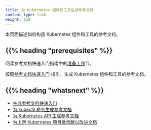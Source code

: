 ```yaml
---
title: 为 Kubernetes 组件和工具生成参考文档
content_type: task
weight: 120
---
```




本页面描述如何构造 Kubernetes 组件和工具的参考文档。

## {{% heading "prerequisites" %}}

阅读参考文档快速入门指南中的[准备工作](/zh-cn/docs/contribute/generate-ref-docs/quickstart/#before-you-begin)节。


按照[参考文档快速入门](/zh-cn/docs/contribute/generate-ref-docs/quickstart/)
指引，生成 Kubernetes 组件和工具的参考文档。

## {{% heading "whatsnext" %}}


* [生成参考文档快速入门](/zh-cn/docs/contribute/generate-ref-docs/quickstart/) 
* [为 kubectll 命令生成参考文档](/zh-cn/docs/contribute/generate-ref-docs/kubectl/)
* [为 Kubernetes API 生成参考文档](/zh-cn/docs/contribute/generate-ref-docs/kubernetes-api/)
* [为上游 Kubernetes 项目做贡献以改进文档](/zh-cn/docs/contribute/generate-ref-docs/contribute-upstream/)

